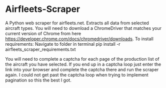 # Airfleets-Scraper
A Python web scraper for airfleets.net. Extracts all data from selected aircraft types. You will need to download a ChromeDriver that matches your current version of Chrome from here https://developer.chrome.com/docs/chromedriver/downloads.
To install requirements:
Navigate to folder in terminal
pip install -r airfleets_scraper_requirements.txt

You will need to complete a captcha for each page of the production list of the aircraft you have selected. If you end up in a captcha loop just enter the link into your browser and complete the captcha there and run the scraper again. I could not get past the captcha loop when trying to implement pagination so this the best I got.
